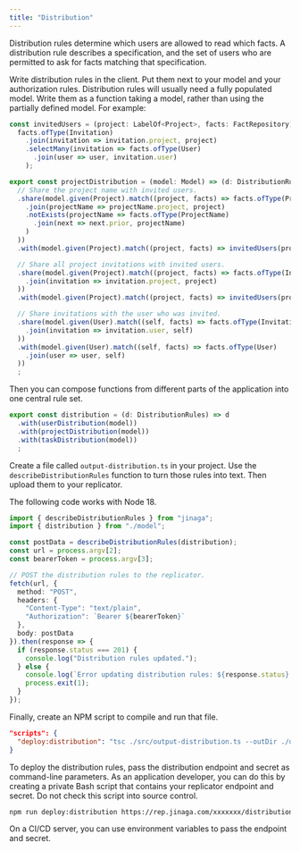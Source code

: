 ```yaml
---
title: "Distribution"
---
```


Distribution rules determine which users are allowed to read which facts.
A distribution rule describes a specification, and the set of users who are permitted to ask for facts matching that specification.

Write distribution rules in the client.
Put them next to your model and your authorization rules.
Distribution rules will usually need a fully populated model.
Write them as a function taking a model, rather than using the partially defined model.
For example:

```typescript
const invitedUsers = (project: LabelOf<Project>, facts: FactRepository) =>
  facts.ofType(Invitation)
    .join(invitation => invitation.project, project)
    .selectMany(invitation => facts.ofType(User)
      .join(user => user, invitation.user)
    );

export const projectDistribution = (model: Model) => (d: DistributionRules) => d
  // Share the project name with invited users.
  .share(model.given(Project).match((project, facts) => facts.ofType(ProjectName)
    .join(projectName => projectName.project, project)
    .notExists(projectName => facts.ofType(ProjectName)
      .join(next => next.prior, projectName)
    )
  ))
  .with(model.given(Project).match((project, facts) => invitedUsers(project, facts)))

  // Share all project invitations with invited users.
  .share(model.given(Project).match((project, facts) => facts.ofType(Invitation)
    .join(invitation => invitation.project, project)
  ))
  .with(model.given(Project).match((project, facts) => invitedUsers(project, facts)))

  // Share invitations with the user who was invited.
  .share(model.given(User).match((self, facts) => facts.ofType(Invitation)
    .join(invitation => invitation.user, self)
  ))
  .with(model.given(User).match((self, facts) => facts.ofType(User)
    .join(user => user, self)
  ))
  ;
```

Then you can compose functions from different parts of the application into one central rule set.

```typescript
export const distribution = (d: DistributionRules) => d
  .with(userDistribution(model))
  .with(projectDistribution(model))
  .with(taskDistribution(model))
  ;
```

Create a file called `output-distribution.ts` in your project.
Use the `describeDistributionRules` function to turn those rules into text.
Then upload them to your replicator.

The following code works with Node 18.

```typescript
import { describeDistributionRules } from "jinaga";
import { distribution } from "./model";

const postData = describeDistributionRules(distribution);
const url = process.argv[2];
const bearerToken = process.argv[3];

// POST the distribution rules to the replicator.
fetch(url, {
  method: "POST",
  headers: {
    "Content-Type": "text/plain",
    "Authorization": `Bearer ${bearerToken}`
  },
  body: postData
}).then(response => {
  if (response.status === 201) {
    console.log("Distribution rules updated.");
  } else {
    console.log(`Error updating distribution rules: ${response.status} ${response.statusText}`);
    process.exit(1);
  }
});
```

Finally, create an NPM script to compile and run that file.

```json
"scripts": {
  "deploy:distribution": "tsc ./src/output-distribution.ts --outDir ./deploy && node ./deploy/output-distribution.js"
}
```

To deploy the distribution rules, pass the distribution endpoint and secret as command-line parameters.
As an application developer, you can do this by creating a private Bash script that contains your replicator endpoint and secret.
Do not check this script into source control.

```bash
npm run deploy:distribution https://rep.jinaga.com/xxxxxxx/distribution yyyyyyy
```

On a CI/CD server, you can use environment variables to pass the endpoint and secret.